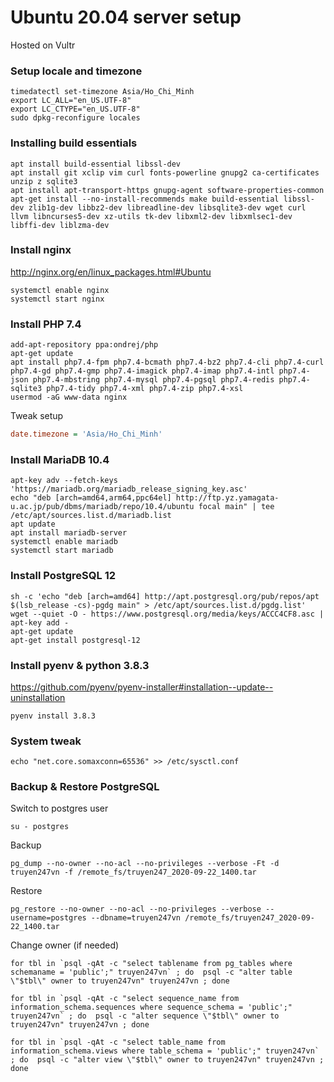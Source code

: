 # Ubuntu 20.04 server setup

Hosted on Vultr

### Setup locale and timezone
```shell
timedatectl set-timezone Asia/Ho_Chi_Minh
export LC_ALL="en_US.UTF-8"
export LC_CTYPE="en_US.UTF-8"
sudo dpkg-reconfigure locales
```

### Installing build essentials
```shell
apt install build-essential libssl-dev
apt install git xclip vim curl fonts-powerline gnupg2 ca-certificates unzip z sqlite3
apt install apt-transport-https gnupg-agent software-properties-common
apt-get install --no-install-recommends make build-essential libssl-dev zlib1g-dev libbz2-dev libreadline-dev libsqlite3-dev wget curl llvm libncurses5-dev xz-utils tk-dev libxml2-dev libxmlsec1-dev libffi-dev liblzma-dev
```

### Install nginx

http://nginx.org/en/linux_packages.html#Ubuntu

```shell
systemctl enable nginx
systemctl start nginx
```

### Install PHP 7.4
```shell
add-apt-repository ppa:ondrej/php
apt-get update
apt install php7.4-fpm php7.4-bcmath php7.4-bz2 php7.4-cli php7.4-curl php7.4-gd php7.4-gmp php7.4-imagick php7.4-imap php7.4-intl php7.4-json php7.4-mbstring php7.4-mysql php7.4-pgsql php7.4-redis php7.4-sqlite3 php7.4-tidy php7.4-xml php7.4-zip php7.4-xsl
usermod -aG www-data nginx
```

Tweak setup

```ini
date.timezone = 'Asia/Ho_Chi_Minh'
```

### Install MariaDB 10.4
```shell
apt-key adv --fetch-keys 'https://mariadb.org/mariadb_release_signing_key.asc'
echo "deb [arch=amd64,arm64,ppc64el] http://ftp.yz.yamagata-u.ac.jp/pub/dbms/mariadb/repo/10.4/ubuntu focal main" | tee /etc/apt/sources.list.d/mariadb.list
apt update
apt install mariadb-server
systemctl enable mariadb
systemctl start mariadb
```

### Install PostgreSQL 12
```shell
sh -c 'echo "deb [arch=amd64] http://apt.postgresql.org/pub/repos/apt $(lsb_release -cs)-pgdg main" > /etc/apt/sources.list.d/pgdg.list'
wget --quiet -O - https://www.postgresql.org/media/keys/ACCC4CF8.asc | apt-key add -
apt-get update
apt-get install postgresql-12
```

### Install pyenv & python 3.8.3

https://github.com/pyenv/pyenv-installer#installation--update--uninstallation

```shell
pyenv install 3.8.3
```


### System tweak
```shell
echo "net.core.somaxconn=65536" >> /etc/sysctl.conf

```

### Backup & Restore PostgreSQL

Switch to postgres user

```shell
su - postgres
```

Backup
```shell
pg_dump --no-owner --no-acl --no-privileges --verbose -Ft -d truyen247vn -f /remote_fs/truyen247_2020-09-22_1400.tar
```

Restore
```shell
pg_restore --no-owner --no-acl --no-privileges --verbose --username=postgres --dbname=truyen247vn /remote_fs/truyen247_2020-09-22_1400.tar
```

Change owner (if needed)
```shell
for tbl in `psql -qAt -c "select tablename from pg_tables where schemaname = 'public';" truyen247vn` ; do  psql -c "alter table \"$tbl\" owner to truyen247vn" truyen247vn ; done

for tbl in `psql -qAt -c "select sequence_name from information_schema.sequences where sequence_schema = 'public';" truyen247vn` ; do  psql -c "alter sequence \"$tbl\" owner to truyen247vn" truyen247vn ; done

for tbl in `psql -qAt -c "select table_name from information_schema.views where table_schema = 'public';" truyen247vn` ; do  psql -c "alter view \"$tbl\" owner to truyen247vn" truyen247vn ; done
```

